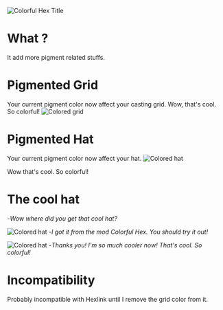 
![Colorful Hex Title](https://github.com/Jempasam/ColorfulHex/blob/master/imgs/title.png)
# What ?
It add more pigment related stuffs.

# Pigmented Grid
Your current pigment color now affect your casting grid.
Wow, that's cool. So colorful!
![Colored grid](https://github.com/Jempasam/ColorfulHex/blob/master/imgs/color.png)
# Pigmented Hat
Your current pigment color now affect your hat.
![Colored hat](https://github.com/Jempasam/ColorfulHex/blob/master/imgs/coloredhat1.png)

Wow that's cool. So colorful!

# The cool hat
-*Wow where did you get that cool hat?*

![Colored hat](https://github.com/Jempasam/ColorfulHex/blob/master/imgs/coloredhat2.png)
-*I got it from the mod Colorful Hex. You should try it out!*

![Colored hat](https://github.com/Jempasam/ColorfulHex/blob/master/imgs/coloredhat3.png)
-*Thanks you! I'm so much cooler now! That's cool. So colorful!*

# Incompatibility
Probably incompatible with Hexlink until I remove the grid color from it.
